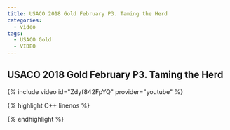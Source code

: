 ```yaml
---
title: USACO 2018 Gold February P3. Taming the Herd
categories:
  - video
tags:
  - USACO Gold
  - VIDEO 
---
```

  
## USACO 2018 Gold February P3. Taming the Herd  
  
{% include video id="Zdyf842FpYQ" provider="youtube" %}
  
  
{% highlight C++ linenos %}
  
{% endhighlight %}  

